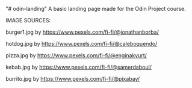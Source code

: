 "# odin-landing" 
A basic landing page made for the Odin Project course.

IMAGE SOURCES:

burger1.jpg by https://www.pexels.com/fi-fi/@jonathanborba/

hotdog.jpg by https://www.pexels.com/fi-fi/@caleboquendo/

pizza.jpg by https://www.pexels.com/fi-fi/@enginakyurt/

kebab.jpg by https://www.pexels.com/fi-fi/@samerdaboul/

burrito.jpg by https://www.pexels.com/fi-fi/@pixabay/
